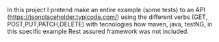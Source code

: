 In this project I pretend make an entire example (some tests) to an API (https://jsonplaceholder.typicode.com/) using the different verbs (GET, POST,PUT,PATCH,DELETE) with tecnologies how maven, java, testNG, in this specific example Rest assured framework was not included.
